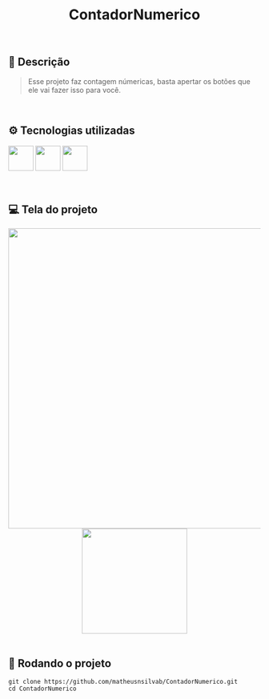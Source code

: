<h1 align="center">ContadorNumerico</h1>

<br>

## 📝 Descrição
> Esse projeto faz contagem númericas, basta apertar os botões que ele vai fazer isso para você.

<br>

## ⚙️ Tecnologias utilizadas
<img src="https://cdn.jsdelivr.net/gh/devicons/devicon/icons/html5/html5-plain-wordmark.svg" width="50"/> <img src="https://cdn.jsdelivr.net/gh/devicons/devicon/icons/css3/css3-plain-wordmark.svg" width="50"/> <img src="https://cdn.jsdelivr.net/gh/devicons/devicon/icons/javascript/javascript-plain.svg" width="50"/> 

<br>

## 💻 Tela do projeto
<div align="center">
<img src="https://github.com/matheusnsilvab/ContadorNumerico/assets/131299485/c6e8f219-ac4f-4dac-8f30-4403c0fd94b1" width="600px"/>
<img src="https://github.com/matheusnsilvab/ContadorNumerico/assets/131299485/25cb0ecd-7eaa-4754-bae4-3edc78769d58" width="210px"/>
</div>

<br>

## 🚀 Rodando o projeto
```
git clone https://github.com/matheusnsilvab/ContadorNumerico.git
cd ContadorNumerico
```
